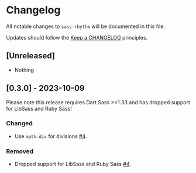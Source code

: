 # Changelog

All notable changes to `sass-rhythm` will be documented in this file.

Updates should follow the [Keep a CHANGELOG](https://keepachangelog.com/) principles.

## [Unreleased]

* Nothing

## [0.3.0] - 2023-10-09

Please note this release requires Dart Sass >=1.33 and has dropped support for LibSass and Ruby Sass!

### Changed
- Use `math.div` for divisions [#4](https://github.com/swisnl/sass-rhythm/pull/4).

### Removed
- Dropped support for LibSass and Ruby Sass [#4](https://github.com/swisnl/sass-rhythm/pull/4).
